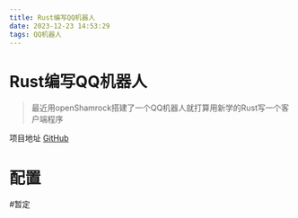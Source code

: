 ```yaml
---
title: Rust编写QQ机器人
date: 2023-12-23 14:53:29
tags: QQ机器人
---
```


# Rust编写QQ机器人

> 最近用openShamrock搭建了一个QQ机器人就打算用新学的Rust写一个客户端程序

项目地址 [GitHub](https://github.com/ExquisiteCore/Rust_Q_Bot)

# 配置
#暂定